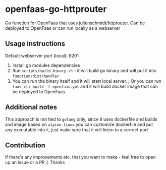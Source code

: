 # openfaas-go-httprouter

Go function for OpenFaas that uses [julienschmidt/httprouter](https://github.com/julienschmidt/httprouter). Can be deployed to OpenFaas or can run locally as a webserver

## Usage instructions

Default webserver port (local): 8201

1. Install go modules dependencies
2. Run `scripts/build_binary.sh` - it will build go binary and will put it into `function/dist/handler`
3. You can run the binary itself and it will start local server. ; Or you can run `faas-cli build -f openfaas.yml` and it will build docker image that can be deployed to OpenFaas

## Additional notes

This approach is not tied to `golang` only, since it uses dockerfile and builds and image based on `alpine linux` you can cuztomize dockerfile and put any executable into it, just make sure that it will listen to a correct port

## Contribution

If there's any improvements etc. that you want to make - feel free to open up an Issue or a PR :)
Thanks

